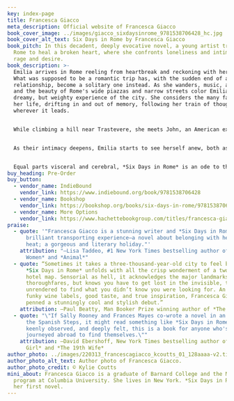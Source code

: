 ```yaml
---
key: index-page
title: Francesca Giacco
meta_description: Official website of Francesca Giacco
book_cover_image: ../images/giacco_sixdaysinrome_9781538706428_hc.jpg
book_cover_alt_text: Six Days in Rome by Francesca Giacco
book_pitch: In this decadent, deeply evocative novel, a young artist travels to
  Rome to heal a broken heart, where she ​confronts loneliness and intimacy,
  rage and desire.
book_description: >-
  Emilia arrives in Rome reeling from heartbreak and reckoning with her past.
  What was supposed to be a romantic trip has, with the sudden end of a
  relationship, become a solitary one instead. As she wanders, music, art, food,
  and the beauty of Rome's wide piazzas and narrow streets color Emilia's
  dreamy, but weighty experience of the city. She considers the many facets of
  her life, drifting in and out of memory, following her train of thought
  wherever it leads.


  While climbing a hill near Trastevere, she meets John, an American expat living a seemingly idyllic life. They are soon navigating an intriguing connection, one that brings pain they both hold to the surface.


  As their intimacy deepens, Emilia starts to see herself anew, both as a woman and as an artist. Forced to reckon with both her origins and the choices she's made, Emilia finds herself on a singular journey—and transformed in ways she never expected.


  Equal parts visceral and cerebral, *Six Days in Rome* is an ode to the Eternal City, a celebration of art and creativity, and a meditation on self-discovery.
buy_heading: Pre-Order
buy_button:
  - vendor_name: IndieBound
    vendor_link: https://www.indiebound.org/book/9781538706428
  - vendor_name: Bookshop
    vendor_link: https://bookshop.org/books/six-days-in-rome/9781538706428
  - vendor_name: More Options
    vendor_link: https://www.hachettebookgroup.com/titles/francesca-giacco/six-days-in-rome/9781538706428/
praise:
  - quote: '"Francesca Giacco is a stunning writer and *Six Days in Rome* is a
      brilliant transporting experience—a novel about belonging with heart and
      heat; a gorgeous and literary holiday."'
    attribution: "—Lisa Taddeo, #1 New York Times bestselling author of *Three
      Women* and *Animal*"
  - quote: “Sometimes it takes a three-thousand-year-old city to feel brand new.
      *Six Days in Rome* unfolds with all the crisp wonderment of a two-star
      hotel map. Sensorial as hell, it acknowledges the major landmarks and
      thoroughfares, but knows you have to get lost in the invisible, the
      unrendered to find what you didn’t know you were looking for. An ode to
      funky wine labels, good taste, and true inspiration, Francesca Giacco has
      penned a stunningly cool and stylish debut.”
    attribution: —Paul Beatty, Man Booker Prize winning author of *The Sellout*
  - quote: "\"If Sally Rooney and Frances Mayes co-wrote a novel in an Airbnb near
      the Spanish Steps, it might read something like *Six Days in Rome*. Smart,
      keenly observed, and deeply felt, this is a book for anyone who's ever
      journeyed abroad to find themselves.\""
    attribution: —David Ebershoff, New York Times bestselling author of *The Danish
      Girl* and *The 19th Wife*
author_photo: ../images/220313_francescagiacco_kcoutts_01_128aaaa-v2.tiff
author_photo_alt_text: Author photo of Francesca Giacco.
author_photo_credit: © Kylie Coutts
mini_about: Francesca Giacco is a graduate of Barnard College and the MFA
  program at Columbia University. She lives in New York. *Six Days in Rome* is
  her first novel.
---
```

